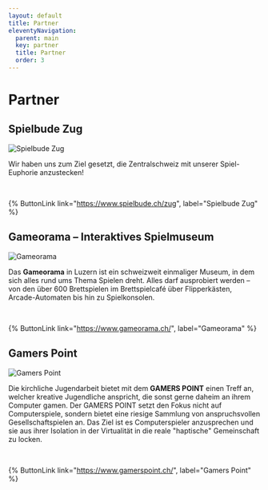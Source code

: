 ```yaml
---
layout: default
title: Partner
eleventyNavigation:
  parent: main
  key: partner
  title: Partner
  order: 3
---
```


# Partner

## Spielbude Zug

<div class="partner-logo">
<img src="/partner/Logo_Spielbude.jpg" alt="Spielbude Zug"/>
<div>

Wir haben uns zum Ziel gesetzt, die Zentralschweiz mit unserer Spiel-Euphorie anzustecken!

<br />

{% ButtonLink link="https://www.spielbude.ch/zug", label="Spielbude Zug" %}

</div>
</div>

## Gameorama &ndash; Interaktives Spielmuseum

<div class="partner-logo">
<img src="/partner/Logo_Gameorama.svg" alt="Gameorama"/>
<div>

Das **Gameorama** in Luzern ist ein schweizweit einmaliger Museum, in dem sich alles rund ums Thema Spielen dreht. Alles darf ausprobiert werden – von den über 600 Brettspielen im Brettspielcafé über Flipperkästen, Arcade-Automaten bis hin zu Spielkonsolen.

<br />

{% ButtonLink link="https://www.gameorama.ch/", label="Gameorama" %}

</div>
</div>

## Gamers Point

<div class="partner-logo">
<img src="/partner/Logo-GP-4c-gross-transparent.png" alt="Gamers Point"/>
<div>

Die kirchliche Jugendarbeit bietet mit dem **GAMERS POINT** einen Treff an, welcher kreative Jugendliche anspricht, die sonst gerne daheim an ihrem Computer gamen. Der GAMERS POINT setzt den Fokus nicht auf Computerspiele, sondern bietet eine riesige Sammlung von anspruchsvollen Gesellschaftspielen an. Das Ziel ist es Computerspieler anzusprechen und sie aus ihrer Isolation in der Virtualität in die reale "haptische" Gemeinschaft zu locken.

<br />

{% ButtonLink link="https://www.gamerspoint.ch/", label="Gamers Point" %}

</div>
</div>
